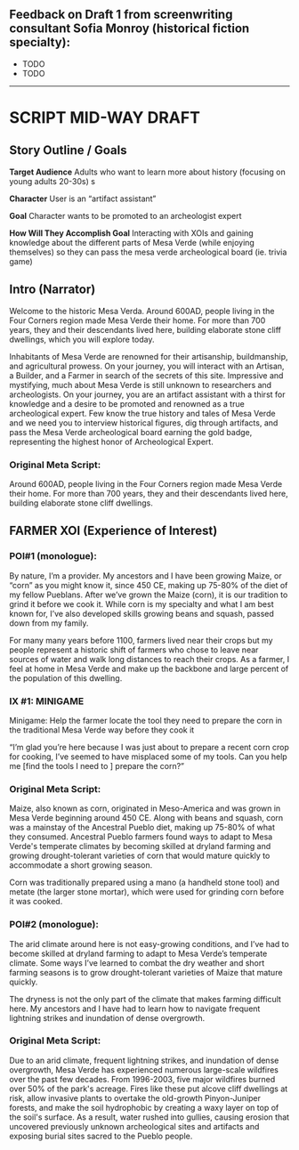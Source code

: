 
## Feedback on Draft 1 from screenwriting consultant Sofia Monroy (historical fiction specialty):
* TODO
* TODO


--------
# SCRIPT MID-WAY DRAFT 

## Story Outline / Goals 
**Target Audience** Adults who want to learn more about history (focusing on young adults 20-30s)
s

**Character** User is an “artifact assistant” 

**Goal** Character wants to be promoted to an archeologist expert 

**How Will They Accomplish Goal** Interacting with XOIs and gaining knowledge about the different parts of Mesa Verde (while enjoying themselves) so they can pass the mesa verde archeological board (ie. trivia game)  


## Intro (Narrator)

Welcome to the historic Mesa Verda. Around 600AD, people living in the Four Corners region made Mesa Verde their home. For more than 700 years, they and their descendants lived here, building elaborate stone cliff dwellings, which you will explore today. 

Inhabitants of Mesa Verde are renowned for their artisanship, buildmanship, and agricultural prowess. On your journey, you will interact with an Artisan, a Builder, and a Farmer in search of the secrets of this site. Impressive and mystifying, much about Mesa Verde is still unknown to researchers and archeologists. On your journey, you are an artifact assistant with a thirst for knowledge and a desire to be promoted and renowned as a true archeological expert. Few know the true history and tales of Mesa Verde and we need you to interview historical figures, dig through artifacts, and pass the Mesa Verde archeological board earning the gold badge, representing the highest honor of Archeological Expert.  

### Original Meta Script: 
Around 600AD, people living in the Four Corners region made Mesa Verde their home. For more than 700 years, they and their descendants lived here, building elaborate stone cliff dwellings.

## FARMER XOI (Experience of Interest)

### POI#1 (monologue): 
By nature, I’m a provider. My ancestors and I have been growing Maize, or “corn” as you might know it, since 450 CE, making up 75-80% of the diet of my fellow Pueblans. After we’ve grown the Maize (corn), it is our tradition to grind it before we cook it. While corn is my specialty and what I am best known for, I’ve also developed skills growing beans and squash, passed down from my family.  

For many many years before 1100, farmers lived near their crops but my people represent a historic shift of farmers who chose to leave near sources of water and walk long distances to reach their crops. As a farmer, I feel at home in Mesa Verde and make up the backbone and large percent of the population of this dwelling. 


### IX #1: MINIGAME
Minigame: Help the farmer locate the tool they need to prepare the corn in the traditional Mesa Verde way before they cook it 

“I’m glad you’re here because I was just about to prepare a recent corn crop for cooking, I’ve seemed to have misplaced some of my tools. Can you help me [find the tools I need to ] prepare the corn?” 

### Original Meta Script: 
Maize, also known as corn, originated in Meso-America and was grown in Mesa Verde beginning around 450 CE. Along with beans and squash, corn was a mainstay of the Ancestral Pueblo diet, making up 75-80% of what they consumed. Ancestral Pueblo farmers found ways to adapt to Mesa Verde's temperate climates by becoming skilled at dryland farming and growing drought-tolerant varieties of corn that would mature quickly to accommodate a short growing season.

Corn was traditionally prepared using a mano (a handheld stone tool) and metate (the larger stone mortar), which were used for grinding corn before it was cooked. 



### POI#2 (monologue):
The arid climate around here is not easy-growing conditions, and I’ve had to become skilled at dryland farming to adapt to Mesa Verde’s temperate climate. Some ways I’ve learned to combat the dry weather and short farming seasons is to grow drought-tolerant varieties of Maize that mature quickly. 

The dryness is not the only part of the climate that makes farming difficult here. My ancestors and I have had to learn how to navigate frequent lightning strikes and inundation of dense overgrowth. 

### Original Meta Script: 
Due to an arid climate, frequent lightning strikes, and inundation of dense overgrowth, Mesa Verde has experienced numerous large-scale wildfires over the past few decades. From 1996-2003, five major wildfires burned over 50% of the park's acreage. Fires like these put alcove cliff dwellings at risk, allow invasive plants to overtake the old-growth Pinyon-Juniper forests, and make the soil hydrophobic by creating a waxy layer on top of the soil's surface. As a result, water rushed into gullies, causing erosion that uncovered previously unknown archeological sites and artifacts and exposing burial sites sacred to the Pueblo people.

